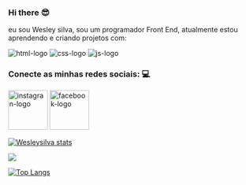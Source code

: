 ### Hi there :sunglasses:

eu sou Wesley silva, sou um programador Front End, atualmente estou aprendendo e criando projetos com:

<img src="https://img.shields.io/badge/HTML5-E34F26?style=for-the-badge&logo=html5&logoColor=white" alt="html-logo"/>
<img src="https://img.shields.io/badge/CSS3-1572B6?style=for-the-badge&logo=css3&logoColor=white" alt="css-logo"/>
<img src="https://img.shields.io/badge/JavaScript-323330?style=for-the-badge&logo=javascript&logoColor=F7DF1E" alt="js-logo"/>

### Conecte as minhas redes sociais: :computer:

<p>
<a herf"https://www.instagram.com/">
<img aling="left" alt="instagran-logo" width="80px" src="https://img.shields.io/badge/Instagram-E4405F?style=for-the-badge&logo=instagram&logoColor=white">
</a>
<a href"https://www.facebook.com/">
<img aling="left" alt="facebook-logo" width=80px" src="https://img.shields.io/badge/Facebook-1877F2?style=for-the-badge&logo=facebook&logoColor=white">
</a> 
</p>

[![Wesleysilva stats](https://github-readme-stats.vercel.app/api?username=Wesleysilva1985)](https://github.com/anuraghazra/github-readme-stats)


![](https://komarev.com/ghpvc/?username=your-github-username=Wesleysilva1985)

[![Top Langs](https://github-readme-stats.vercel.app/api/top-langs/?username=Wesleysilva1985)](https://github.com/anuraghazra/github-readme-stats)
